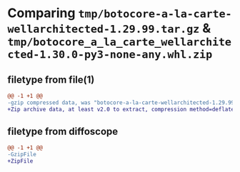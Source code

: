# Comparing `tmp/botocore-a-la-carte-wellarchitected-1.29.99.tar.gz` & `tmp/botocore_a_la_carte_wellarchitected-1.30.0-py3-none-any.whl.zip`

## filetype from file(1)

```diff
@@ -1 +1 @@
-gzip compressed data, was "botocore-a-la-carte-wellarchitected-1.29.99.tar", last modified: Sat Mar 25 01:23:14 2023, max compression
+Zip archive data, at least v2.0 to extract, compression method=deflate
```

## filetype from diffoscope

```diff
@@ -1 +1 @@
-GzipFile
+ZipFile
```

